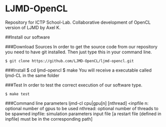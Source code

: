 # LJMD-OpenCL

Repository for ICTP School-Lab. Collaborative development of OpenCL version of LJMD by Axel K.  

##Install our software

###Download Sources
In order to get the source code from our repository you need to have git installed.
Then just type this in your command line.

	$ git clone https://github.com/LJMD-OpenCL/ljmd-opencl.git

###Install
	$ cd ljmd-opencl
	$ make
You will receive a executable called ljmd-CL in the same folder

###Test
In order to test the correct execution of our software type.

	$ make test

###Command line parameters
        ljmd-cl cpu|gpu[n] [nthread] <inpfile
        n: optional number of gpus to be used
        nthread: optional number of threads to be spawned
        inpfile: simulation parameters input file
        [a restart file (defined in inpfile) must be in
         the corresponding path]
